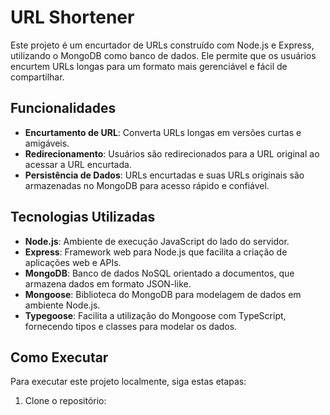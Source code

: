 # URL Shortener

Este projeto é um encurtador de URLs construído com Node.js e Express, utilizando o MongoDB como banco de dados. Ele permite que os usuários encurtem URLs longas para um formato mais gerenciável e fácil de compartilhar.

## Funcionalidades

- **Encurtamento de URL**: Converta URLs longas em versões curtas e amigáveis.
- **Redirecionamento**: Usuários são redirecionados para a URL original ao acessar a URL encurtada.
- **Persistência de Dados**: URLs encurtadas e suas URLs originais são armazenadas no MongoDB para acesso rápido e confiável.

## Tecnologias Utilizadas

- **Node.js**: Ambiente de execução JavaScript do lado do servidor.
- **Express**: Framework web para Node.js que facilita a criação de aplicações web e APIs.
- **MongoDB**: Banco de dados NoSQL orientado a documentos, que armazena dados em formato JSON-like.
- **Mongoose**: Biblioteca do MongoDB para modelagem de dados em ambiente Node.js.
- **Typegoose**: Facilita a utilização do Mongoose com TypeScript, fornecendo tipos e classes para modelar os dados.

## Como Executar

Para executar este projeto localmente, siga estas etapas:

1. Clone o repositório:
